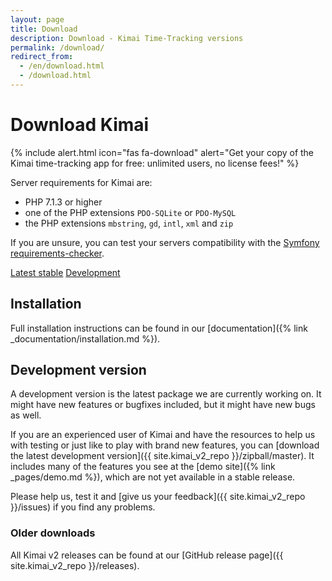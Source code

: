 ```yaml
---
layout: page
title: Download
description: Download - Kimai Time-Tracking versions
permalink: /download/
redirect_from:
  - /en/download.html
  - /download.html
---
```


# Download Kimai

{% include alert.html icon="fas fa-download" alert="Get your copy of the Kimai time-tracking app for free: unlimited users, no license fees!" %}

Server requirements for Kimai are: 

- PHP 7.1.3 or higher 
- one of the PHP extensions `PDO-SQLite` or `PDO-MySQL`
- the PHP extensions `mbstring`, `gd`, `intl`, `xml` and `zip` 

If you are unsure, you can test your servers compatibility with the [Symfony requirements-checker](http://symfony.com/doc/current/reference/requirements.html).

<a href="{{ site.kimai_v2_repo }}{{ site.kimai_v2_repo }}/releases" class="btn btn-primary"><i class="fas fa-download"></i> Latest stable</a>
<a href="{{ site.kimai_v2_repo }}/zipball/master" class="btn btn-secondary"><i class="fas fa-download"></i> Development</a>

## Installation

Full installation instructions can be found in our [documentation]({% link _documentation/installation.md %}).

## Development version

A development version is the latest package we are currently working on. It might have new features or bugfixes included, but it might have new bugs as well.

If you are an experienced user of Kimai and have the resources to help us with testing or just like to play with brand new features,
you can [download the latest development version]({{ site.kimai_v2_repo }}/zipball/master).
It includes many of the features you see at the [demo site]({% link _pages/demo.md %}), which are not yet available in a stable release.

Please help us, test it and [give us your feedback]({{ site.kimai_v2_repo }}/issues) if you find any problems.

### Older downloads

All Kimai v2 releases can be found at our [GitHub release page]({{ site.kimai_v2_repo }}/releases).